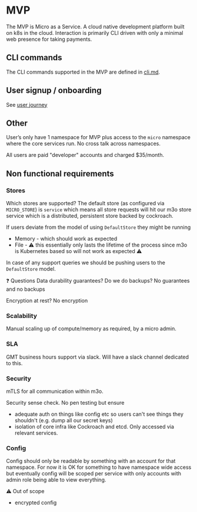 # MVP 

The MVP is Micro as a Service. A cloud native development platform built on k8s in the cloud. Interaction is primarily CLI driven with only a minimal web presence for taking payments.

## CLI commands
The CLI commands supported in the MVP are defined in [cli.md](cli.md).

## User signup / onboarding
See [user journey](user-journey.md)

## Other
User’s only have 1 namespace for MVP plus access to the `micro` namespace where the core services run. No cross talk across namespaces. 

All users are paid "developer" accounts and charged $35/month.

## Non functional requirements
### Stores
Which stores are supported?
The default store (as configured via `MICRO_STORE`) is `service` which means all store requests will hit our m3o store service which is a distributed, persistent store backed by cockroach. 

If users deviate from the model of using `DefaultStore` they might be running 
- Memory - which should work as expected
- File - :warning: this essentially only lasts the lifetime of the process since m3o is Kubernetes based so will not work as expected :warning:

In case of any support queries we should be pushing users to the `DefaultStore` model.

:question: Questions
Data durability guarantees? Do we do backups? 
No guarantees and no backups

Encryption at rest?
No encryption

### Scalability
Manual scaling up of compute/memory as required, by a micro admin.

### SLA 
GMT business hours support via slack. Will have a slack channel dedicated to this. 

### Security
mTLS for all communication within m3o.

Security sense check. No pen testing but ensure
- adequate auth on things like config etc so users can't see things they shouldn't (e.g. dump all our secret keys)
- isolation of core infra like Cockroach and etcd. Only accessed via relevant services.

### Config
Config should only be readable by something with an account for that namespace. For now it is OK for something to have namespace wide access but eventually config will be scoped per service with only accounts with admin role being able to view everything.

:warning: Out of scope
- encrypted config

